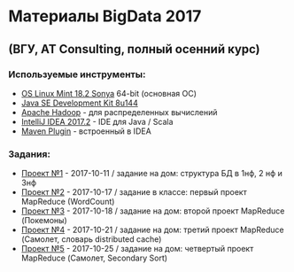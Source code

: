 # Материалы BigData 2017
## (ВГУ, AT Consulting, полный осенний курс)  

### Используемые инструменты:

- [OS Linux Mint 18.2 Sonya](https://linuxmint.com/) 64-bit (основная ОС)
- [Java SE Development Kit 8u144](http://www.oracle.com/technetwork/java/javase/downloads/jdk8-downloads-2133151.html)
- [Apache Hadoop](http://hadoop.apache.org/) - для распределенных вычислений
- [IntelliJ IDEA 2017.2](https://www.jetbrains.com/idea/) - IDE для Java / Scala
- [Maven Plugin](https://www.jetbrains.com/help/idea/maven.html) - встроенный в IDEA

### Задания:
- [Проект №1](./01.md) - 2017-10-11 / задание на дом: структура БД в 1нф, 2 нф и 3нф
- [Проект №2](./02.md) - 2017-10-17 / задание в классе: первый проект MapReduce (WordCount)
- [Проект №3](./03.md) - 2017-10-18 / задание на дом: второй проект MapReduce (Покемоны)
- [Проект №4](./04.md) - 2017-10-21 / задание на дом: третий проект MapReduce (Самолет, словарь distributed cache)
- [Проект №5](./05.md) - 2017-10-25 / задание на дом: четвертый проект MapReduce (Самолет, Secondary Sort)